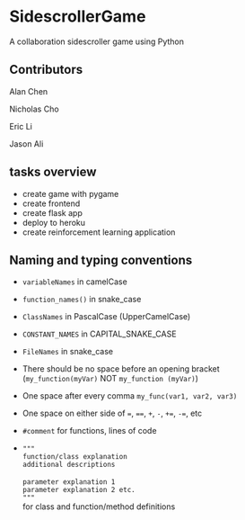 # SidescrollerGame
A collaboration sidescroller game using Python

## Contributors
Alan Chen

Nicholas Cho

Eric Li

Jason Ali

## tasks overview
- create game with pygame
- create frontend
- create flask app
- deploy to heroku
- create reinforcement learning application

## Naming and typing conventions
* `variableNames` in camelCase

* `function_names()` in snake_case
* `ClassNames` in PascalCase (UpperCamelCase)
* `CONSTANT_NAMES` in CAPITAL_SNAKE_CASE
* `FileNames` in snake_case
* There should be no space before an opening bracket (`my_function(myVar)` NOT `my_function (myVar)`)
* One space after every comma `my_func(var1, var2, var3)`
* One space on either side of `=`, `==`, `+`, `-`, `+=`, `-=`, etc
* `#comment` for functions, lines of code
* `"""`<br /> `function/class explanation`<br />`additional descriptions`<br /><br />`parameter explanation 1`<br /> `parameter explanation 2 etc.`<br />`"""`<br />for class and function/method definitions
